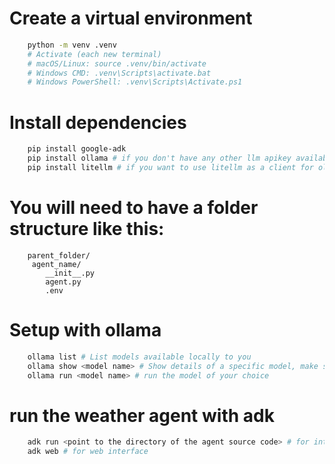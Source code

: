 # Create a virtual environment

```bash
    python -m venv .venv
    # Activate (each new terminal)
    # macOS/Linux: source .venv/bin/activate
    # Windows CMD: .venv\Scripts\activate.bat
    # Windows PowerShell: .venv\Scripts\Activate.ps1
```

# Install dependencies

```bash
    pip install google-adk
    pip install ollama # if you don't have any other llm apikey available
    pip install litellm # if you want to use litellm as a client for ollama or other litellm supported models
```

# You will need to have a folder structure like this:

```
    parent_folder/
     agent_name/
        __init__.py
        agent.py
        .env
```

# Setup with ollama 

```bash
    ollama list # List models available locally to you
    ollama show <model name> # Show details of a specific model, make sure they have support for tools
    ollama run <model name> # run the model of your choice

```

# run the weather agent with adk

```bash
    adk run <point to the directory of the agent source code> # for interactive cli 
    adk web # for web interface
```